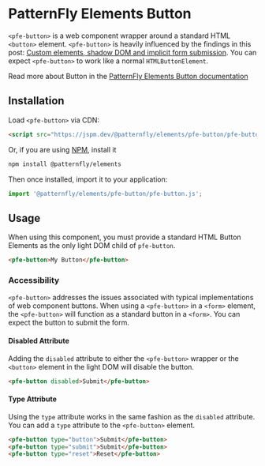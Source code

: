 # PatternFly Elements Button
     
`<pfe-button>` is a web component wrapper around a standard HTML `<button>` element.
`<pfe-button>` is heavily influenced by the findings in this post: [Custom
elements, shadow DOM and implicit form submission](https://www.hjorthhansen.dev/shadow-dom-and-forms/). You can expect `<pfe-button>` to work like a normal `HTMLButtonElement`.

Read more about Button in the [PatternFly Elements Button documentation](https://patternflyelements.org/components/button)

##  Installation

Load `<pfe-button>` via CDN:

```html
<script src="https://jspm.dev/@patternfly/elements/pfe-button/pfe-button.js"></script>
```

Or, if you are using [NPM](https://npm.im), install it

```bash
npm install @patternfly/elements
```

Then once installed, import it to your application:

```js
import '@patternfly/elements/pfe-button/pfe-button.js';
```

## Usage

When using this component, you must provide a standard HTML Button Elements as
the only light DOM child of `pfe-button`.

```html
<pfe-button>My Button</pfe-button>
```

### Accessibility
`<pfe-button>` addresses the issues associated with typical implementations of
web component buttons. When using a `<pfe-button>` in a `<form>` element, the
`<pfe-button>` will function as a standard button in a `<form>`. You can expect
the button to submit the form.

#### Disabled Attribute
Adding the `disabled` attribute to either the `<pfe-button>` wrapper or the
`<button>` element in the light DOM will disable the button.

```html
<pfe-button disabled>Submit</pfe-button>
```

#### Type Attribute
Using the `type` attribute works in the same fashion as the `disabled`
attribute. You can add a `type` attribute to the `<pfe-button>` element.

```html
<pfe-button type="button">Submit</pfe-button>
<pfe-button type="submit">Submit</pfe-button>
<pfe-button type="reset">Reset</pfe-button>
```

